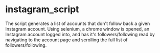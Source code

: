 # instagram_script

The script generates a list of accounts that don't follow back a given Instagram account.
Using selenium, a chrome window is opened, an Instagram account logged into, and has it's followers/following read by navigating to the account page and scrolling the full list of followers/following.
